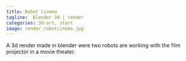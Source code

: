 ```yaml
---
title: Robot Cinema
tagline:  Blender 3d | render
categories: 3d-art, start
image: render_robotcinema.jpg
---
```


A 3d render made in blender were two robots are working with the film projector in a movie theater.
